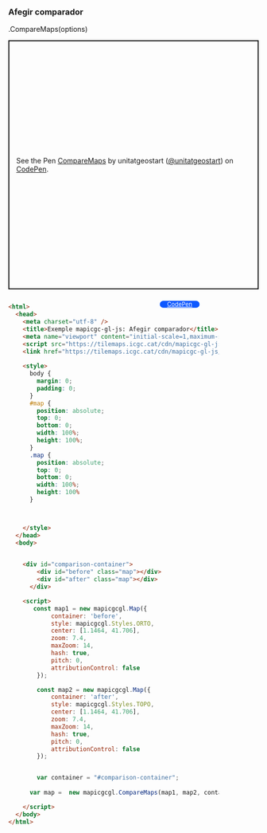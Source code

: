### Afegir comparador

.CompareMaps(options)
<p class="codepen" data-height="500" data-theme-id="light" data-slug-hash="MWxEqbV" data-editable="true" data-user="unitatgeostart" style="height: 500px; box-sizing: border-box; display: flex; align-items: center; justify-content: center; border: 2px solid; margin: 1em 0; padding: 1em;">
  <span>See the Pen <a href="https://codepen.io/unitatgeostart/pen/MWxEqbV">
  CompareMaps</a> by unitatgeostart (<a href="https://codepen.io/unitatgeostart">@unitatgeostart</a>)
  on <a href="https://codepen.io">CodePen</a>.</span>
</p>
<script async src="https://cpwebassets.codepen.io/assets/embed/ei.js"></script>

<a style="color: white" target="_blank" class=" button btn btn-primary" href="https://codepen.io/unitatgeostart/pen/qBvXXLN">CodePen</a>



<style>
  .button{
    position: relative;
    top: 9px;
    z-index: 1;
    /* right: -46px; */
    width: 80px;
    float: right;
    right: 119px;
    background-color: #0d58ff;
    border-radius: 10px;
    text-align: -webkit-center;
    font-size: smaller;
    
  }
    .button:hover{

    background-color: #032879;

  }
  </style>

```html 

<html>
  <head>
    <meta charset="utf-8" />
    <title>Exemple mapicgc-gl-js: Afegir comparador</title>
    <meta name="viewport" content="initial-scale=1,maximum-scale=1,user-scalable=no" />
    <script src="https://tilemaps.icgc.cat/cdn/mapicgc-gl-js/mapicgc-gl.js"></script>
    <link href="https://tilemaps.icgc.cat/cdn/mapicgc-gl-js/mapicgc-gl.css" rel="stylesheet" />
  
    <style>
      body {
        margin: 0;
        padding: 0;
      }
      #map {
        position: absolute;
        top: 0;
        bottom: 0;
        width: 100%;
        height: 100%;
      }
      .map {
        position: absolute;
        top: 0;
        bottom: 0;
        width: 100%;
        height: 100%
      }



    </style>
  </head>
  <body>

   
    <div id="comparison-container">
        <div id="before" class="map"></div>
        <div id="after" class="map"></div>
      </div>

    <script>
       const map1 = new mapicgcgl.Map({
            container: 'before',
            style: mapicgcgl.Styles.ORTO,
            center: [1.1464, 41.706],
            zoom: 7.4,
            maxZoom: 14,
            hash: true,
            pitch: 0,
            attributionControl: false
        });

        const map2 = new mapicgcgl.Map({
            container: 'after',
            style: mapicgcgl.Styles.TOPO,
            center: [1.1464, 41.706],
            zoom: 7.4,
            maxZoom: 14,
            hash: true,
            pitch: 0,
            attributionControl: false
        });


        var container = "#comparison-container";
       
      var map =  new mapicgcgl.CompareMaps(map1, map2, container, {});

    </script>
  </body>
</html>
```

